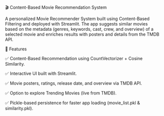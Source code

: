 🎬 Content-Based Movie Recommendation System

A personalized Movie Recommender System built using Content-Based Filtering and deployed with Streamlit.
The app suggests similar movies based on the metadata (genres, keywords, cast, crew, and overview) of a selected movie and enriches results with posters and details from the TMDB API.

🚀 Features

✅ Content-Based Recommendation using CountVectorizer + Cosine Similarity.

✅ Interactive UI built with Streamlit.

✅ Movie posters, ratings, release date, and overview via TMDB API.

✅ Option to explore Trending Movies (live from TMDB).

✅ Pickle-based persistence for faster app loading (movie_list.pkl & similarity.pkl).
